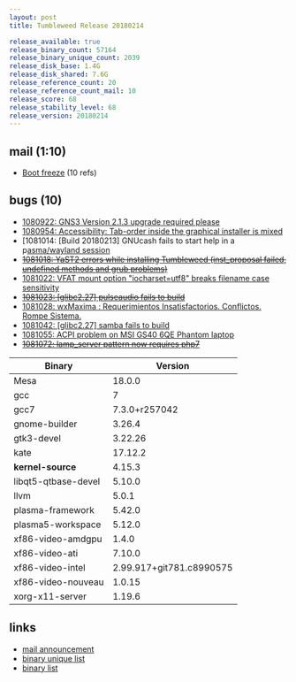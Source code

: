 ```yaml
---
layout: post
title: Tumbleweed Release 20180214

release_available: true
release_binary_count: 57164
release_binary_unique_count: 2039
release_disk_base: 1.4G
release_disk_shared: 7.6G
release_reference_count: 20
release_reference_count_mail: 10
release_score: 68
release_stability_level: 68
release_version: 20180214
---
```


## mail (1:10)

- [Boot freeze](https://lists.opensuse.org/opensuse-factory/2018-02/msg00590.html) (10 refs)

## bugs (10)

<!--more-->

- [1080922: GNS3 Version 2.1.3 upgrade required please](https://bugzilla.opensuse.org/show_bug.cgi?id=1080922)
- [1080954: Accessibility: Tab-order inside the graphical installer is mixed](https://bugzilla.opensuse.org/show_bug.cgi?id=1080954)
- [1081014: [Build 20180213] GNUcash fails to start help in a p[asma/wayland session](https://bugzilla.opensuse.org/show_bug.cgi?id=1081014)
- ~~[1081018: YaST2 errors while installing Tumbleweed (inst_proposal failed, undefined methods and grub problems)](https://bugzilla.opensuse.org/show_bug.cgi?id=1081018)~~
- [1081022: VFAT mount option "iocharset=utf8" breaks filename case sensitivity](https://bugzilla.opensuse.org/show_bug.cgi?id=1081022)
- ~~[1081023: [glibc2.27] pulseaudio fails to build](https://bugzilla.opensuse.org/show_bug.cgi?id=1081023)~~
- [1081028: wxMaxima : Requerimientos Insatisfactorios. Conflictos. Rompe Sistema.](https://bugzilla.opensuse.org/show_bug.cgi?id=1081028)
- [1081042: [glibc2.27] samba fails to build](https://bugzilla.opensuse.org/show_bug.cgi?id=1081042)
- [1081055: ACPI problem on MSI GS40 6QE Phantom laptop](https://bugzilla.opensuse.org/show_bug.cgi?id=1081055)
- ~~[1081072: lamp_server pattern now requires php7](https://bugzilla.opensuse.org/show_bug.cgi?id=1081072)~~

Binary | Version
--- | ---
Mesa | 18.0.0
gcc | 7
gcc7 | 7.3.0+r257042
gnome-builder | 3.26.4
gtk3-devel | 3.22.26
kate | 17.12.2
**kernel-source** | 4.15.3
libqt5-qtbase-devel | 5.10.0
llvm | 5.0.1
plasma-framework | 5.42.0
plasma5-workspace | 5.12.0
xf86-video-amdgpu | 1.4.0
xf86-video-ati | 7.10.0
xf86-video-intel | 2.99.917+git781.c8990575
xf86-video-nouveau | 1.0.15
xorg-x11-server | 1.19.6

## links

- [mail announcement](https://lists.opensuse.org/opensuse-factory/2018-02/msg00564.html)
- [binary unique list](http://download.tumbleweed.boombatower.com/20180214/rpm.unique.list)
- [binary list](http://download.tumbleweed.boombatower.com/20180214/rpm.list)
